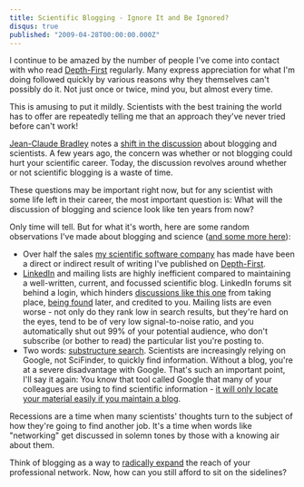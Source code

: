 ```yaml
---
title: Scientific Blogging - Ignore It and Be Ignored?
disqus: true
published: "2009-04-28T00:00:00.000Z"
---
```


I continue to be amazed by the number of people I've come into contact with who read [Depth-First](/) regularly. Many express appreciation for what I'm doing followed quickly by various reasons why they themselves can't possibly do it. Not just once or twice, mind you, but almost every time.

This is amusing to put it mildly. Scientists with the best training the world has to offer are repeatedly telling me that an approach they've never tried before can't work!

[Jean-Claude Bradley](http://usefulchem.blogspot.com) notes a [shift in the discussion](http://usefulchem.blogspot.com/2009/04/is-it-becoming-dangerous-to-not-blog.html) about blogging and scientists. A few years ago, the concern was whether or not blogging could hurt your scientific career. Today, the discussion revolves around whether or not scientific blogging is a waste of time.

These questions may be important right now, but for any scientist with some life left in their career, the most important question is: What will the discussion of blogging and science look like ten years from now?

Only time will tell. But for what it's worth, here are some random observations I've made about blogging and science ([and some more here](/articles/2007/08/09/ten-things-that-surprised-me-about-blogging)):

-  Over half the sales [my scientific software company](http://metamolecular.com) has made have been a direct or indirect result of writing I've published on [Depth-First](/).
-  [LinkedIn](http://linkedin.com) and mailing lists are highly inefficient compared to maintaining a well-written, current, and focussed scientific blog. LinkedIn forums sit behind a login, which hinders [discussions like this one](/articles/2009/01/02/the-electronic-laboratory-notebook-trap) from taking place, [being found](http://www.google.com/search?q=electronic+laboratory+notebook) later, and credited to you. Mailing lists are even worse - not only do they rank low in search results, but they're hard on the eyes, tend to be of very low signal-to-noise ratio, and you automatically shut out 99% of your potential audience, who don't subscribe (or bother to read) the particular list you're posting to.
-  Two words: [substructure search](http://www.google.com/search?q=substructure+search). Scientists are increasingly relying on Google, not SciFinder, to quickly find information. Without a blog, you're at a severe disadvantage with Google. That's such an important point, I'll say it again: You know that tool called Google that many of your colleagues are using to find scientific information - [it will only locate your material easily if you maintain a blog](/articles/2007/04/20/self-referential).

Recessions are a time when many scientists' thoughts turn to the subject of how they're going to find another job. It's a time when words like "networking" get discussed in solemn tones by those with a knowing air about them.

Think of blogging as a way to [radically expand](/articles/2007/09/12/the-forward-pass-has-been-legalized-will-you-use-it) the reach of your professional network. Now, how can you still afford to sit on the sidelines?